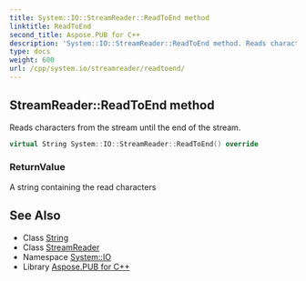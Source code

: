 ```yaml
---
title: System::IO::StreamReader::ReadToEnd method
linktitle: ReadToEnd
second_title: Aspose.PUB for C++
description: 'System::IO::StreamReader::ReadToEnd method. Reads characters from the stream until the end of the stream in C++.'
type: docs
weight: 600
url: /cpp/system.io/streamreader/readtoend/
---
```

## StreamReader::ReadToEnd method


Reads characters from the stream until the end of the stream.

```cpp
virtual String System::IO::StreamReader::ReadToEnd() override
```


### ReturnValue

A string containing the read characters

## See Also

* Class [String](../../../system/string/)
* Class [StreamReader](../)
* Namespace [System::IO](../../)
* Library [Aspose.PUB for C++](../../../)
